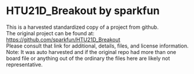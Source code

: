 
# HTU21D_Breakout by sparkfun  
This is a harvested standardized copy of a project from github.  
The original project can be found at:  
https://github.com/sparkfun/HTU21D_Breakout  
Please consult that link for additional, details, files, and license information.  
Note: It was auto harvested and if the original repo had more than one board file or anything out of the ordinary the files here are likely not representative.  
    